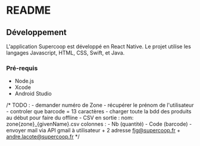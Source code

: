 # README

## Développement

L'application Supercoop est développé en React Native. Le projet utilise les langages Javascript, HTML, CSS, Swift, et Java.

### Pré-requis

- Node.js
- Xcode
- Android Studio

/* TODO :
            - demander numéro de Zone
            - récupérer le prénom de l'utilisateur
            - controler que barcode = 13 caractères
            - charger toute la bdd des produits au début pour faire du offline
            - CSV en sortie :
                nom: zone{zone}_{givenName}.csv
                colonnes :
                - Nb (quantité)
                - Code (barcode)
            - envoyer mail via API gmail à utilisateur + 2 adresse fjg@supercoop.fr + andre.lacote@supercoop.fr
            */